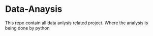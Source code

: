 # Data-Anaysis
This repo contain all data anlysis related project. Where the analysis is being done by python
